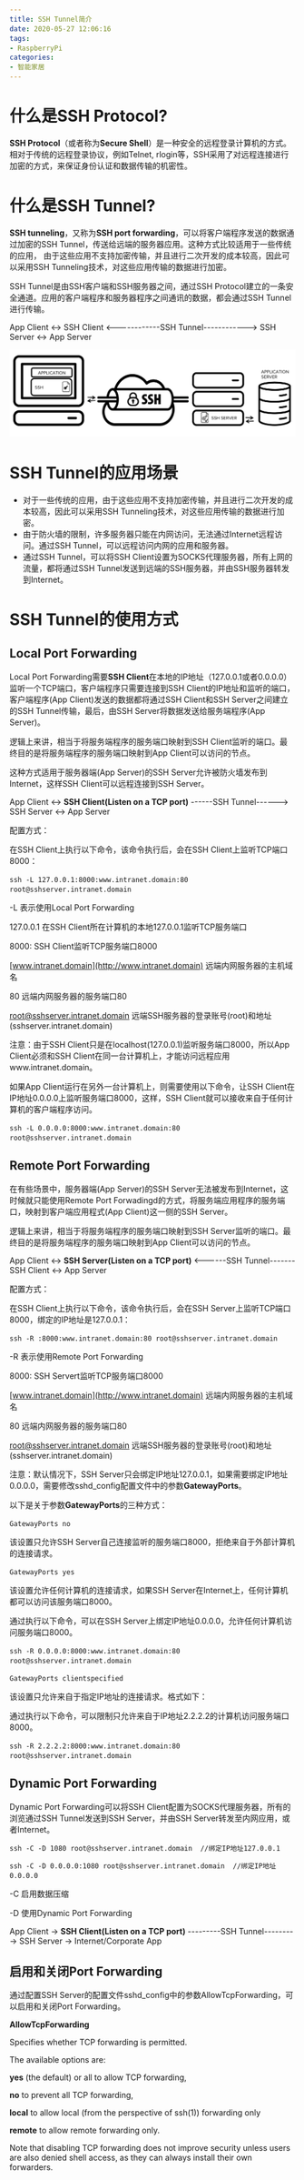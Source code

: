 ```yaml
---
title: SSH Tunnel简介
date: 2020-05-27 12:06:16
tags:
- RaspberryPi
categories:
- 智能家居
---
```


# 什么是SSH Protocol?

 

**SSH Protocol**（或者称为**Secure Shell**）是一种安全的远程登录计算机的方式。相对于传统的远程登录协议，例如Telnet, rlogin等，SSH采用了对远程连接进行加密的方式，来保证身份认证和数据传输的机密性。

 

# 什么是SSH Tunnel?



**SSH tunneling**，又称为**SSH port forwarding**，可以将客户端程序发送的数据通过加密的SSH Tunnel，传送给远端的服务器应用。这种方式比较适用于一些传统的应用， 由于这些应用不支持加密传输，并且进行二次开发的成本较高，因此可以采用SSH Tunneling技术，对这些应用传输的数据进行加密。

 

SSH Tunnel是由SSH客户端和SSH服务器之间，通过SSH Protocol建立的一条安全通道。应用的客户端程序和服务器程序之间通讯的数据，都会通过SSH Tunnel进行传输。                                           

App Client <-> SSH Client <------------SSH Tunnel------------> SSH Server <-> App Server

 ![](/images/420.png)



# SSH Tunnel的应用场景

 

- 对于一些传统的应用，由于这些应用不支持加密传输，并且进行二次开发的成本较高，因此可以采用SSH     Tunneling技术，对这些应用传输的数据进行加密。
- 由于防火墙的限制，许多服务器只能在内网访问，无法通过Internet远程访问。通过SSH Tunnel，可以远程访问内网的应用和服务器。
- 通过SSH Tunnel，可以将SSH Client设置为SOCKS代理服务器，所有上网的流量，都将通过SSH Tunnel发送到远端的SSH服务器，并由SSH服务器转发到Internet。

 

# SSH Tunnel的使用方式

 

## Local Port Forwarding

 

Local Port Forwarding需要**SSH Client**在本地的IP地址（127.0.0.1或者0.0.0.0）监听一个TCP端口，客户端程序只需要连接到SSH Client的IP地址和监听的端口，客户端程序(App Client)发送的数据都将通过SSH Client和SSH Server之间建立的SSH Tunnel传输，最后，由SSH Server将数据发送给服务端程序(App Server)。

 

逻辑上来讲，相当于将服务端程序的服务端口映射到SSH Client监听的端口。最终目的是将服务端程序的服务端口映射到App Client可以访问的节点。

 

这种方式适用于服务器端(App Server)的SSH Server允许被防火墙发布到Internet，这样SSH Client可以远程连接到SSH Server。

 

App Client <-> **SSH Client(Listen on a TCP port)** ------SSH Tunnel------> SSH Server <-> App Server

 

配置方式：

 

在SSH Client上执行以下命令，该命令执行后，会在SSH Client上监听TCP端口8000：

 

```ssh -L 127.0.0.1:8000:www.intranet.domain:80 root@sshserver.intranet.domain```

 

-L														表示使用Local Port Forwarding

127.0.0.1  										 在SSH Client所在计算机的本地127.0.0.1监听TCP服务端口

8000:      							 				SSH Client监听TCP服务端口8000

[www.intranet.domain](http://www.intranet.domain)  					远端内网服务器的主机域名

80        								 				远端内网服务器的服务端口80

root@sshserver.intranet.domain   远端SSH服务器的登录账号(root)和地址(sshserver.intranet.domain)

 

注意：由于SSH Client只是在localhost(127.0.0.1)监听服务端口8000，所以App Client必须和SSH Client在同一台计算机上，才能访问远程应用www.intranet.domain。

 

如果App Client运行在另外一台计算机上，则需要使用以下命令，让SSH Client在IP地址0.0.0.0上监听服务端口8000，这样，SSH Client就可以接收来自于任何计算机的客户端程序访问。

 

`ssh -L 0.0.0.0:8000:www.intranet.domain:80 root@sshserver.intranet.domain`

 

 

## Remote Port Forwarding

 

在有些场景中，服务器端(App Server)的SSH Server无法被发布到Internet，这时候就只能使用Remote Port Forwadingd的方式，将服务端应用程序的服务端口，映射到客户端应用程式(App Client)这一侧的SSH Server。

 

逻辑上来讲，相当于将服务端程序的服务端口映射到SSH Server监听的端口。最终目的是将服务端程序的服务端口映射到App Client可以访问的节点。



App Client <-> **SSH Server(Listen on a TCP port)** <------SSH Tunnel------- SSH Client <-> App Server

 

配置方式：

 

在SSH Client上执行以下命令，该命令执行后，会在SSH Server上监听TCP端口8000，绑定的IP地址是127.0.0.1：

 

`ssh -R :8000:www.intranet.domain:80 root@sshserver.intranet.domain`

 

-R         表示使用Remote Port Forwarding

8000:      SSH Servert监听TCP服务端口8000

[www.intranet.domain](http://www.intranet.domain)  远端内网服务器的主机域名

80         远端内网服务器的服务端口80

root@sshserver.intranet.domain  远端SSH服务器的登录账号(root)和地址(sshserver.intranet.domain)

 

注意：默认情况下，SSH Server只会绑定IP地址127.0.0.1，如果需要绑定IP地址0.0.0.0，需要修改sshd_config配置文件中的参数**GatewayPorts**。

 

以下是关于参数**GatewayPorts**的三种方式：

 

`GatewayPorts no`

 

该设置只允许SSH Server自己连接监听的服务端口8000，拒绝来自于外部计算机的连接请求。

 

`GatewayPorts yes`

 

该设置允许任何计算机的连接请求，如果SSH Server在Internet上，任何计算机都可以访问该服务端口8000。

 

通过执行以下命令，可以在SSH Server上绑定IP地址0.0.0.0，允许任何计算机访问服务端口8000。

 

`ssh -R 0.0.0.0:8000:www.intranet.domain:80 root@sshserver.intranet.domain`

 

`GatewayPorts clientspecified`

 

该设置只允许来自于指定IP地址的连接请求。格式如下：

 

通过执行以下命令，可以限制只允许来自于IP地址2.2.2.2的计算机访问服务端口8000。

 

`ssh -R 2.2.2.2:8000:www.intranet.domain:80 root@sshserver.intranet.domain`

 

 

## Dynamic Port Forwarding

 

Dynamic Port Forwarding可以将SSH Client配置为SOCKS代理服务器，所有的浏览通过SSH Tunnel发送到SSH Server，并由SSH Server转发至内网应用，或者Internet。

 

`ssh -C -D 1080 root@sshserver.intranet.domain  //绑定IP地址127.0.0.1`

 

`ssh -C -D 0.0.0.0:1080 root@sshserver.intranet.domain  //绑定IP地址0.0.0.0`

 

-C 启用数据压缩

-D 使用Dynamic Port Forwarding

 

App Client -> **SSH Client(Listen on a TCP port)** ---------SSH Tunnel---------> SSH Server -> Internet/Corporate App

 

 

## 启用和关闭Port Forwarding

 

通过配置SSH Server的配置文件sshd_config中的参数AllowTcpForwarding，可以启用和关闭Port Forwarding。

 

**AllowTcpForwarding**

 

Specifies whether TCP forwarding is permitted. 

 

The available options are:

 

**yes** (the default) or all to allow TCP forwarding, 

 

**no** to prevent all TCP forwarding, 

 

**local** to allow local (from the perspective of ssh(1)) forwarding only 

 

**remote** to allow remote forwarding only. 

 

Note that disabling TCP forwarding does not improve security unless users are also denied shell access, as they can always install their own forwarders.